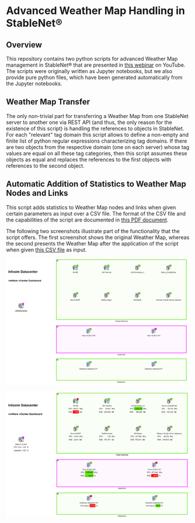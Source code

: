 # Advanced Weather Map Handling in StableNet®

## Overview 
This repository contains two python scripts for advanced Weather Map management in StableNet® that are presented in
[this webinar](https://www.youtube.com/watch?v=Fks-zHKjROc) on YouTube.  The scripts were originally written as Jupyter 
notebooks, but we also provide pure python files, which have been generated automatically from the Jupyter notebooks.

## Weather Map Transfer
The only non-trivial part for transferring a Weather Map from one StableNet server to another one via REST API (and thus, 
the only reason for the existence of this script) is handling the references to objects in StableNet.  For each "relevant"
tag domain this script allows to define a non-empty and finite list of python regular expressions characterizing tag domains.
If there are two objects from the respective domain (one on each server) whose tag values are equal on all these tag categories, 
then this script assumes these objects as equal and replaces the references to the first objects with references to the 
second object.

## Automatic Addition of  Statistics to Weather Map Nodes and Links
This script adds statistics to Weather Map nodes and links when given certain parameters as input over a CSV file. The
format of the CSV file and the capabilities of the script are documented in
[this PDF document](StableNet_WeatherMap_Statistics/StableNet_WeatherMap_Statistics.pdf).

The following two screenshots illustrate part of the functionality that the script offers.  The first screenshot shows
the original Weather Map, whereas the second presents the Weather Map after the application of the script when given [this
CSV file](StableNet_WeatherMap_Statistics/input_node_trend.csv) as input.

![Original Weather Map](datacenter.png)

![Weather Map with added Statistics](datacenter_statistics.png)